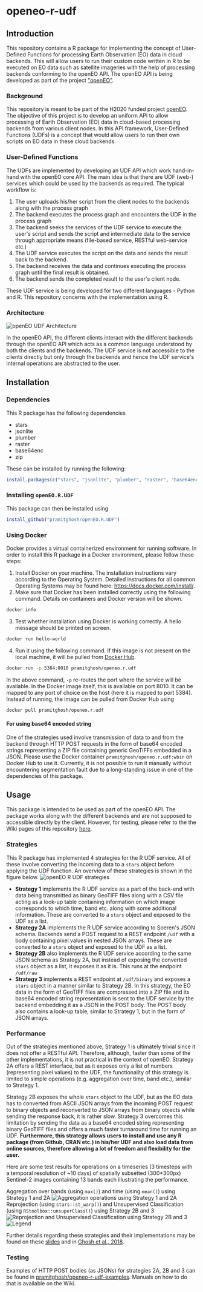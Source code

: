 # openeo-r-udf

## Introduction
This repository contains a R package for implementing the concept of User-Defined Functions for processing Earth Observation (EO) data in cloud backends. This will allow users to run their custom code written in R to be executed on EO data such as satellite imageries with the help of processing backends conforming to the openEO API. The openEO API is being developed as part of the project ["openEO"](https://github.com/Open-EO).

### Background
This repository is meant to be part of the H2020 funded project [openEO](http://openeo.org). The objective of this project is to develop an uniform API to allow processing of Earth Observation (EO) data in cloud-based processing backends from various client nodes. In this API framework, User-Defined Functions (UDFs) is a concept that would allow users to run their own scripts on EO data in these cloud backends.

### User-Defined Functions
The UDFs are implemented by developing an UDF API which work hand-in-hand with the openEO core API. The main idea is that there are UDF (web-) services which could be used by the backends as required. The typical workflow is:

1. The user uploads his/her script from the client nodes to the backends along with the process graph
2. The backend executes the process graph and encounters the UDF in the process graph
3. The backend seeks the services of the UDF service to execute the user's script and sends the script and intermediate data to the service through appropriate means (file-based service, RESTful web-service etc.)
4. The UDF service executes the script on the data and sends the result back to the backend.
5. The backend receives the data and continues executing the process graph until the final result is obtained.
6. The backend sends the completed result to the user's client node.

These UDF service is being developed for two different languages - Python and R. This repository concerns with the implementation using R.

### Architecture

![openEO UDF Architecture](https://github.com/Open-EO/openeo-r-udf/blob/master/data/openeo_github.png)

In the openEO API, the different clients interact with the different backends through the openEO API which acts as a common language understood by both the clients and the backends. The UDF service is not accessible to the clients directly but only through the backends and hence the UDF service's internal operations are abstracted to the user.

## Installation

### Dependencies
This R package has the following dependencies
 * stars
 * jsonlite
 * plumber
 * raster
 * base64enc
 * zip

These can be installed by running the following:

```r
install.packages(c("stars", "jsonlite", "plumber", "raster", "base64enc", "zip"), dependencies = TRUE)
```

### Installing `openEO.R.UDF`
This package can then be installed using

```r
install_github("pramitghosh/openEO.R.UDF")
```

### Using Docker
Docker provides a virtual containerized environment for running software. In order to install this R package in a Docker environment, please follow these steps:

1. Install Docker on your machine. The installation instructions vary according to the Operating System. Detailed instructions for all common Operating Systems may be found here: <https://docs.docker.com/install/>.
2. Make sure that Docker has been installed correctly using the following command. Details on containers and Docker version will be shown.
```bash
docker info
```
3. Test whether installation using Docker is working correctly. A hello message should be printed on screen. 
```bash
docker run hello-world
```
4. Run it using the following command. If this image is not present on the local machine, it will be pulled from [Docker Hub](https://hub.docker.com/r/pramitghosh/openeo.r.udf/).
```bash
docker run -p 5384:8010 pramitghosh/openeo.r.udf
```
In the above command, `-p` re-routes the port where the service will be available. In the Docker image itself, this is available on port 8010. It can be mapped to any port of choice on the host (here it is mapped to port 5384). Instead of running, the image can be pulled from Docker Hub using
```bash
docker pull pramitghosh/openeo.r.udf
```
#### For using base64 encoded string
One of the strategies used involve transmission of data to and from the backend through HTTP POST requests in the form of base64 encoded strings representing a ZIP file containing generic GeoTIFFs embedded in a JSON. Please use the Docker container `pramitghosh/openeo.r.udf:wbin` on Docker Hub to use it. Currently, it is not possible to run it manually without encountering segmentation fault due to a long-standing issue in one of the dependencies of this package.

## Usage
This package is intended to be used as part of the openEO API. The package works along with the different backends and are not supposed to accessible directly by the client. However, for testing, please refer to the the Wiki pages of this repository [here](https://github.com/pramitghosh/openEO.R.UDF/wiki).

### Strategies
This R package has implemented 4 strategies for the R UDF service. All of these involve converting the incoming data to a `stars` object before applying the UDF function. An overview of these strategies is shown in the figure below.
![openEO R UDF strategies](https://github.com/Open-EO/openeo-r-udf/blob/master/data/strategies.png)

* **Strategy 1** implements the R UDF service as a part of the back-end with data being transmitted as binary GeoTIFF files along with a CSV file acting as a look-up table containing information on which image corresponds to which time, band etc. along with some additional information. These are converted to a `stars` object and exposed to the UDF as a list.
* **Strategy 2A** implements the R UDF service according to Soeren's JSON schema. Backends send a POST request to a REST endpoint `/udf` with a body containing pixel values in nested JSON arrays. These are converted to a `stars` object and exposed to the UDF as a list.
* **Strategy 2B** also implements the R UDF service according to the same JSON schema as Strategy 2A, but instead of exposing the converted `stars` object as a list, it exposes it as it is. This runs at the endpoint `/udf/raw`
* **Strategy 3** implements a REST endpoint at `/udf/binary` and exposes a `stars` object in a manner similar to Strategy 2B. In this strategy, the EO data in the form of GeoTIFF files are compressed into a ZIP file and its base64 encoded string representation is sent to the UDF service by the backend embedding it as a JSON in the POST body. The POST body also contains a look-up table, similar to Strategy 1, but in the form of JSON arrays.

### Performance
Out of the strategies mentioned above, Strategy 1 is ultimately trivial since it does not offer a RESTful API. Therefore, although, faster than some of the other implementations, it is not practical in the context of openEO. Strategy 2A offers a REST interface, but as it exposes only a list of numbers (representing pixel values) to the UDF, the functionality of this strategy is limited to simple operations (e.g. aggregation over time, band etc.), similar to Strategy 1.

Strategy 2B exposes the whole `stars` object to the UDF, but as the EO data has to converted from ASCII JSON arrays from the incoming POST request to binary objects and reconverted to JSON arrays from binary objects while sending the response back, it is rather slow. Strategy 3 overcomes this limitation by sending the data as a base64 encoded string representing binary GeoTIFF files and offers a much faster turnaround time for running an UDF. **Furthermore, this strategy allows users to install and use any R package (from Github, CRAN etc.) in his/her UDF and also load data from online sources, therefore allowing a lot of freedom and flexibility for the user.**

Here are some test results for operations on a timeseries (3 timesteps with a temporal resolution of ~10 days) of spatially subsetted (300*300px) Sentinel-2 images containing 13 bands each illustrating the performance.

Aggregation over bands (using `max()`) and time (using `mean()`) using Strategy 1 and 2A
![Aggregation operations using Strategy 1 and 2A](https://github.com/Open-EO/openeo-r-udf/blob/master/data/s1v2a.png)
Reprojection (using `stars::st_warp()`) and Unsupervised Classification (using `RStoolbox::unsuperClass()`) using Strategy 2B and 3
![Reprojection and Unsupervised Classification using Strategy 2B and 3](https://github.com/Open-EO/openeo-r-udf/blob/master/data/s2bv3.png)
![Legend](https://github.com/Open-EO/openeo-r-udf/blob/master/data/s_legend.jpeg)

Further details regarding these strategies and their implementations may be found on these [slides](https://pramitghosh.github.io/slides/defense_25-1.html) and in [Ghosh et al., 2018](https://www.researchgate.net/publication/330533820_Running_user-defined_functions_in_R_on_Earth_observation_data_in_cloud_back-ends).

### Testing
Examples of HTTP POST bodies (as JSONs) for strategies 2A, 2B and 3 can be found in [pramitghosh/openeo-r-udf-examples](https://github.com/pramitghosh/openeo-r-udf-examples). Manuals on how to do that is available on the Wiki.
